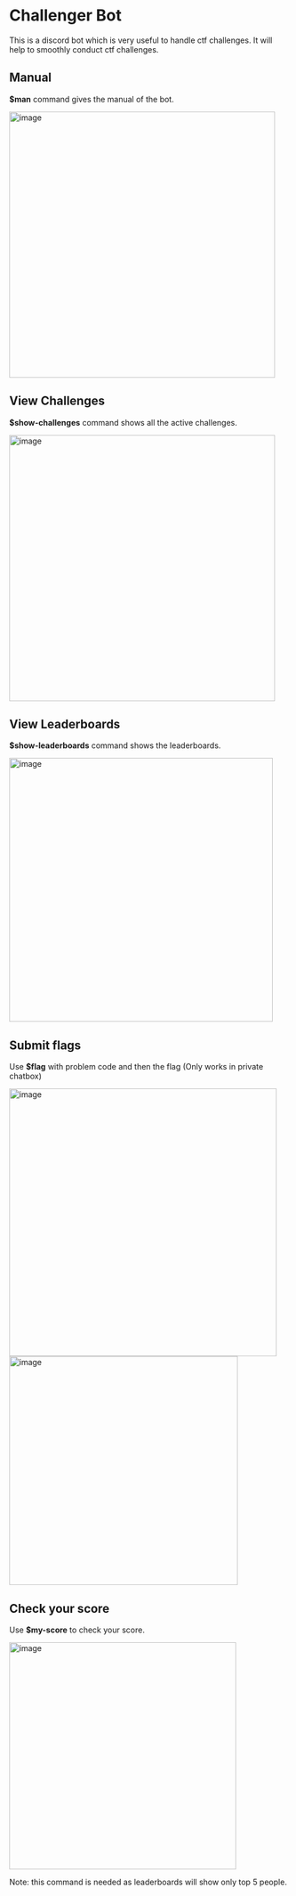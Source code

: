 # Challenger Bot

This is a discord  bot which is very useful to handle ctf challenges. It will help to smoothly conduct ctf challenges.

## Manual
**$man** command gives the manual of the bot.

<img width="478" alt="image" src="https://github.com/darishkhan/challenger-bot/assets/93848997/3a379fb0-f6ff-4448-8db4-fe79580d1a9f">


## View Challenges
**$show-challenges** command shows all the active challenges.

<img width="478" alt="image" src="https://github.com/darishkhan/challenger-bot/assets/93848997/b5bb8fc4-fd30-4c82-bc14-36c3d71f0ea4">


## View Leaderboards
**$show-leaderboards** command shows the leaderboards.

<img width="474" alt="image" src="https://github.com/darishkhan/challenger-bot/assets/93848997/01026cad-cb53-419b-8afe-02b7166f8975">

## Submit flags 
Use **$flag** with problem code and then the flag
(Only works in private chatbox)

<img width="481" alt="image" src="https://github.com/darishkhan/challenger-bot/assets/93848997/886fb9c6-a754-45bc-a27a-9c297c0e4a8e">

<img width="411" alt="image" src="https://github.com/darishkhan/challenger-bot/assets/93848997/6b13b8db-37de-4122-8274-523ef25abaef">

## Check your score
Use **$my-score** to check your score.

<img width="408" alt="image" src="https://github.com/darishkhan/challenger-bot/assets/93848997/00f3b67f-0d79-416f-a305-4fc7dda76190">

Note: this command is needed as leaderboards will show only top 5 people.





